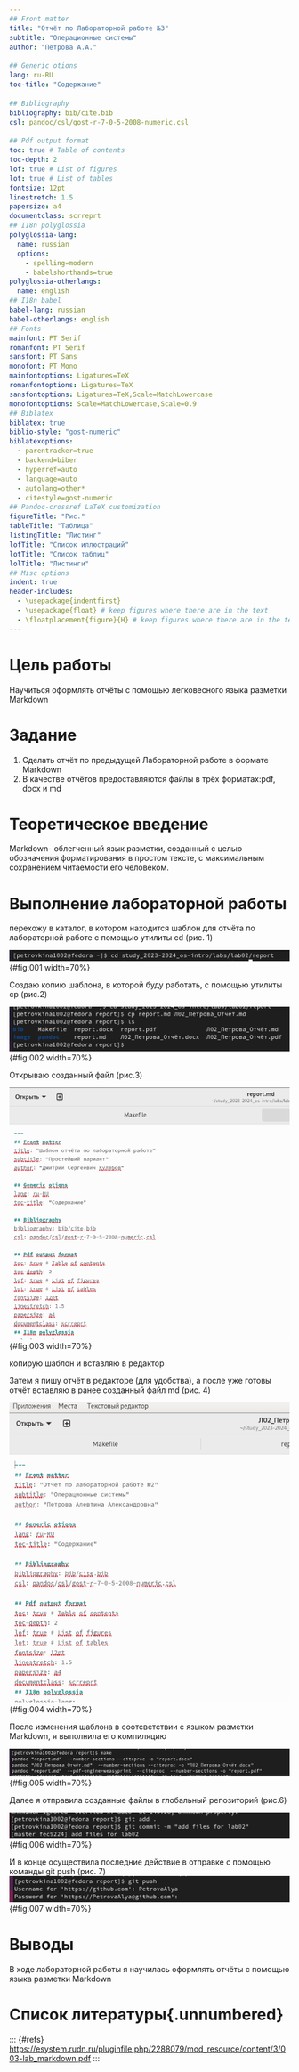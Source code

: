 ```yaml
---
## Front matter
title: "Отчёт по Лабораторной работе №3"
subtitle: "Операционные системы"
author: "Петрова А.А."

## Generic otions
lang: ru-RU
toc-title: "Содержание"

## Bibliography
bibliography: bib/cite.bib
csl: pandoc/csl/gost-r-7-0-5-2008-numeric.csl

## Pdf output format
toc: true # Table of contents
toc-depth: 2
lof: true # List of figures
lot: true # List of tables
fontsize: 12pt
linestretch: 1.5
papersize: a4
documentclass: scrreprt
## I18n polyglossia
polyglossia-lang:
  name: russian
  options:
	- spelling=modern
	- babelshorthands=true
polyglossia-otherlangs:
  name: english
## I18n babel
babel-lang: russian
babel-otherlangs: english
## Fonts
mainfont: PT Serif
romanfont: PT Serif
sansfont: PT Sans
monofont: PT Mono
mainfontoptions: Ligatures=TeX
romanfontoptions: Ligatures=TeX
sansfontoptions: Ligatures=TeX,Scale=MatchLowercase
monofontoptions: Scale=MatchLowercase,Scale=0.9
## Biblatex
biblatex: true
biblio-style: "gost-numeric"
biblatexoptions:
  - parentracker=true
  - backend=biber
  - hyperref=auto
  - language=auto
  - autolang=other*
  - citestyle=gost-numeric
## Pandoc-crossref LaTeX customization
figureTitle: "Рис."
tableTitle: "Таблица"
listingTitle: "Листинг"
lofTitle: "Список иллюстраций"
lotTitle: "Список таблиц"
lolTitle: "Листинги"
## Misc options
indent: true
header-includes:
  - \usepackage{indentfirst}
  - \usepackage{float} # keep figures where there are in the text
  - \floatplacement{figure}{H} # keep figures where there are in the text
---
```


# Цель работы

Научиться оформлять отчёты с помощью легковесного языка разметки Markdown

# Задание

1. Сделать отчёт по предыдущей Лабораторной работе в формате Markdown 
2. В качестве отчётов предоставляются файлы в трёх форматах:pdf, docx и md

# Теоретическое введение

Markdown- облегченный язык разметки, созданный с целью обозначения форматирования в простом тексте, с максимальным сохранением читаемости его человеком.



# Выполнение лабораторной работы

перехожу в каталог, в котором находится шаблон для отчёта по лабораторной работе с помощью утилиты cd (рис. 1)

![Рис.1 Перемещение между директориями](image/1.png){#fig:001 width=70%}

Создаю копию шаблона, в которой буду работать, с помощью утилиты cp (рис.2)

![Рис.2 Копирование файла](image/2.png){#fig:002 width=70%}

Открываю созданный файл (рис.3) 

![Рис. 3 Открытие файла с шаблоном](image/3.png){#fig:003 width=70%}

копирую шаблон и вставляю в редактор 

Затем я пишу отчёт в редакторе (для удобства), а после уже готовы отчёт вставляю в ранее созданный файл md (рис. 4)

![Рис. 4 Написание отчёта](image/4.png){#fig:004 width=70%}

После изменения шаблона в соотсветствии с языком разметки Markdown, я выполнила его компиляцию 

![Рис.5 Компиляция отчёта](image/5.png){#fig:005 width=70%}

Далее я отправила созданные файлы в глобальный репозиторий (рис.6)

![Рис. 6 Отправка файлов на Git](image/6.png){#fig:006 width=70%}

И в конце осуществила последние действие в отправке с помощью команды git push (рис. 7)
![Рис. 7 Отправка файлов на Git](image/7.png){#fig:007 width=70%}

# Выводы

В ходе лабораторной работы я научилась оформлять отчёты с помощью языка разметки Markdown

# Список литературы{.unnumbered}

::: {#refs}
https://esystem.rudn.ru/pluginfile.php/2288079/mod_resource/content/3/003-lab_markdown.pdf
:::
